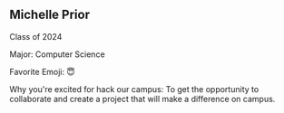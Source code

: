 ## Michelle Prior

Class of 2024

Major: Computer Science

Favorite Emoji: 😇

Why you're excited for hack our campus: To get the opportunity to collaborate and create a project that will make a difference on campus.